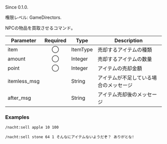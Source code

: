 Since 0.1.0.

権限レベル: GameDirectors.

NPCの物品を買取させるコマンド。

| Parameter    | Required | Type     | Description                            |
| ------------ | :------: | -------- | -------------------------------------- |
| item         |    ◯     | ItemType | 売却するアイテムの種類                 |
| amount       |    ◯     | Integer  | 売却するアイテムの数量                 |
| point        |    ◯     | Integer  | アイテムの売却金額                     |
| itemless_msg |          | String   | アイテムが不足している場合のメッセージ |
| after_msg    |          | String   | アイテム売却後のメッセージ             |

### Examples

```
/nacht:sell apple 10 100
```

```
/nacht:sell stone 64 1 そんなにアイテムないようだぞ？ ありがとな!
```
